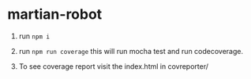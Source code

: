 # martian-robot

1. run `npm i`

2. run `npm run coverage` this will run mocha test and run codecoverage.

3. To see coverage report visit the index.html in covreporter/
